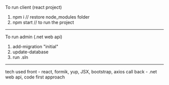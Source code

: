 To run client (react project)
1) npm i // restore node_modules folder
2) npm start // to run the project
--------------------------------------

To run admin (.net web api)
1) add-migration "initial"
2) update-database 
3) run .sln

---------------------------------------
tech used 
front - react, formik, yup, JSX, bootstrap, axios call
back - .net web api, code first approach
